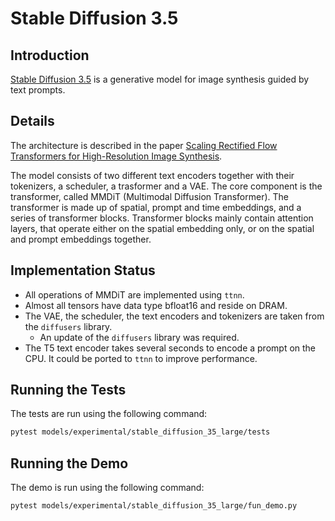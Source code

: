 # Stable Diffusion 3.5

## Introduction

[Stable Diffusion 3.5](https://stability.ai/news/introducing-stable-diffusion-3-5) is a generative model for image synthesis guided by text prompts.

## Details

The architecture is described in the paper
[Scaling Rectified Flow Transformers for High-Resolution Image Synthesis](https://arxiv.org/abs/2403.03206).

The model consists of two different text encoders together with their tokenizers, a scheduler, a trasformer and a VAE. The core component is the transformer, called MMDiT (Multimodal Diffusion Transformer). The transformer is made up of spatial, prompt and time embeddings, and a series of transformer blocks. Transformer blocks mainly contain attention layers, that operate either on the spatial embedding only, or on the spatial and prompt embeddings together.

## Implementation Status

- All operations of MMDiT are implemented using `ttnn`.
- Almost all tensors have data type bfloat16 and reside on DRAM.
- The VAE, the scheduler, the text encoders and tokenizers are taken from the `diffusers` library.
  - An update of the `diffusers` library was required.
- The T5 text encoder takes several seconds to encode a prompt on the CPU. It could be ported to `ttnn` to improve performance.

## Running the Tests

The tests are run using the following command:

```sh
pytest models/experimental/stable_diffusion_35_large/tests
```

## Running the Demo

The demo is run using the following command:

```sh
pytest models/experimental/stable_diffusion_35_large/fun_demo.py
```
